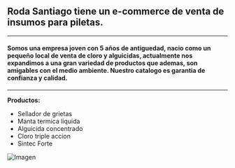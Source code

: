 ## Roda Santiago tiene un e-commerce de venta de insumos para piletas.
--- 
#### Somos una empresa joven con 5 años de antiguedad, nacio como un pequeño local de venta de cloro y alguicidas, actualmente  nos expandimos a una gran variedad de productos que ademas, son amigables con el medio ambiente. Nuestro catalogo es garantia de confianza y calidad. ###
---
**Productos:**

* Sellador de grietas
* Manta termica liquida
* Alguicida concentrado
* Cloro triple accion
* Sintec Forte 

![Imagen]("C:\Users\santiago\Desktop\logotipo.png")
